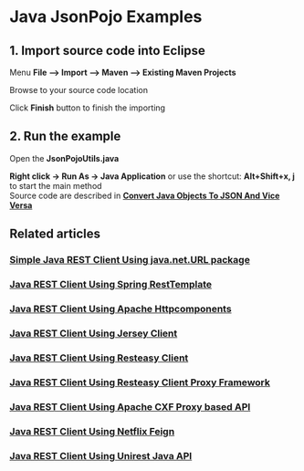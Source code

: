 # Java JsonPojo Examples 


## 1. Import source code into Eclipse

Menu **File –> Import –> Maven –> Existing Maven Projects**

Browse to your source code location

Click **Finish** button to finish the importing

## 2. Run the example

Open the **JsonPojoUtils.java** 

**Right click -> Run As -> Java Application** or use the shortcut: **Alt+Shift+x, j** to start the main method  
Source code are described in **[Convert Java Objects To JSON And Vice Versa](http://howtoprogram.xyz/2016/07/01/convert-java-objects-json-vice-versa/)** 

## Related articles

### [Simple Java REST Client Using java.net.URL package](http://howtoprogram.xyz/2016/07/02/simple-java-rest-client-using-java-net-url-package)

### [Java REST Client Using Spring RestTemplate](http://howtoprogram.xyz/2016/07/03/java-rest-client-using-spring-resttemplate/)

### [Java REST Client Using Apache Httpcomponents](http://howtoprogram.xyz/2016/07/04/java-rest-client-using-apache-httpcomponents/)

### [Java REST Client Using Jersey Client](http://howtoprogram.xyz/2016/07/05/java-rest-client-using-jersey-client/)

### [Java REST Client Using Resteasy Client](http://howtoprogram.xyz/2016/07/12/java-rest-client-using-resteasy-client/)

### [Java REST Client Using Resteasy Client Proxy Framework](http://howtoprogram.xyz/2016/07/13/java-rest-client-using-resteasy-client-proxy-framework/)

### [Java REST Client Using Apache CXF Proxy based API](http://howtoprogram.xyz/2016/07/15/java-rest-client-using-apache-cxf-proxy-based-api/)

### [Java REST Client Using Netflix Feign](http://howtoprogram.xyz/2016/07/18/java-rest-client-using-netflix-feign/)

### [Java REST Client Using Unirest Java API](http://howtoprogram.xyz/2016/07/27/java-rest-client-using-unirest-java-api/)
